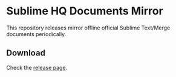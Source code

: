 # Sublime HQ Documents Mirror

This repository releases mirror offline official Sublime Text/Merge documents periodically.

## Download

Check the [release page][release-page].

[release-page]: https://github.com/jfcherng-sublime/sublime-hq-documents-mirror/releases
